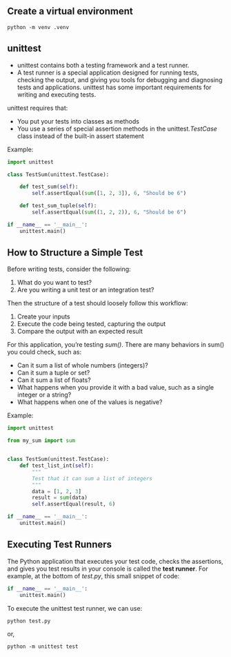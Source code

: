 ## Create a virtual environment

```shell
python -m venv .venv
```

## unittest
- unittest contains both a testing framework and a test runner. 
- A test runner is a special application designed for running tests, checking the output, and giving you tools for debugging and diagnosing tests and applications.
unittest has some important requirements for writing and executing tests.

unittest requires that:
- You put your tests into classes as methods
- You use a series of special assertion methods in the unittest.*TestCase* class instead of the built-in assert statement

Example:

```python
import unittest

class TestSum(unittest.TestCase):

    def test_sum(self):
        self.assertEqual(sum([1, 2, 3]), 6, "Should be 6")

    def test_sum_tuple(self):
        self.assertEqual(sum((1, 2, 2)), 6, "Should be 6")

if __name__ == '__main__':
    unittest.main()
```

## How to Structure a Simple Test

Before writing tests, consider the following:

1. What do you want to test?
2. Are you writing a unit test or an integration test?

Then the structure of a test should loosely follow this workflow:

1. Create your inputs
2. Execute the code being tested, capturing the output
3. Compare the output with an expected result

For this application, you’re testing *sum()*. There are many behaviors in sum() you could check, such as:

- Can it sum a list of whole numbers (integers)?
- Can it sum a tuple or set?
- Can it sum a list of floats?
- What happens when you provide it with a bad value, such as a single integer or a string?
- What happens when one of the values is negative?

Example:

```python
import unittest

from my_sum import sum


class TestSum(unittest.TestCase):
    def test_list_int(self):
        """
        Test that it can sum a list of integers
        """
        data = [1, 2, 3]
        result = sum(data)
        self.assertEqual(result, 6)

if __name__ == '__main__':
    unittest.main()
```

## Executing Test Runners

The Python application that executes your test code, checks the assertions, and gives you test results in your console is called the **test runner**. For example, at the bottom of *test.py*, this small snippet of code:

```python
if __name__ == '__main__':
    unittest.main()
```

To execute the unittest test runner, we can use:

```shell
python test.py
```

or,

```shell
python -m unittest test
```
